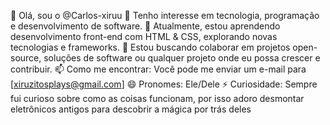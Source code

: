 👋 Olá, sou o @Carlos-xiruu
👀 Tenho interesse em tecnologia, programação e desenvolvimento de software.
🌱 Atualmente, estou aprendendo desenvolvimento front-end com HTML & CSS, explorando novas tecnologias e frameworks.
💞️ Estou buscando colaborar em projetos open-source, soluções de software ou qualquer projeto onde eu possa crescer e contribuir.
📫 Como me encontrar: Você pode me enviar um e-mail para [xiruzitosplays@gmail.com] 
😄 Pronomes: Ele/Dele
⚡ Curiosidade: Sempre fui curioso sobre como as coisas funcionam, por isso adoro desmontar eletrônicos antigos para descobrir a mágica por trás deles
<!---
Carlos-xiruu/Carlos-xiruu is a ✨ special ✨ repository because its `README.md` (this file) appears on your GitHub profile.
You can click the Preview link to take a look at your changes.
--->
